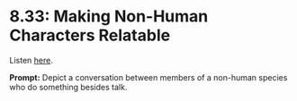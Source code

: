 # 8.33: Making Non-Human Characters Relatable 

Listen [here](http://www.writingexcuses.com/2013/08/18/writing-excuses-8-33-making-non-human-characters-relatable/). 

**Prompt:** Depict a conversation between members of a non-human species who do something besides talk.